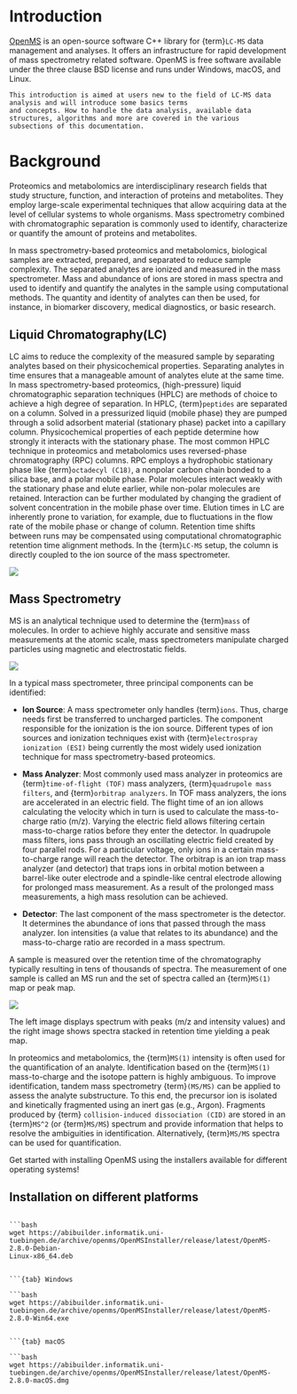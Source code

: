 Introduction
============

[OpenMS](http://www.openms.org/)
is an open-source software C++ library for {term}`LC-MS` data management and
analyses. It offers an infrastructure for rapid development of mass
spectrometry related software. OpenMS is free software available under the
three clause BSD license and runs under Windows, macOS, and Linux.

```{note}
This introduction is aimed at users new to the field of LC-MS data analysis and will introduce some basics terms
and concepts. How to handle the data analysis, available data structures, algorithms and more are covered in the various
subsections of this documentation.
```

# Background

Proteomics and metabolomics are interdisciplinary research fields that study structure, function, and interaction of
proteins and metabolites. They employ large-scale experimental techniques that allow acquiring data at the level of
cellular systems to whole organisms. Mass spectrometry combined with chromatographic separation is commonly used to
identify, characterize or quantify the amount of proteins and metabolites.

In mass spectrometry-based proteomics and metabolomics, biological samples are extracted, prepared, and separated to
reduce sample complexity. The separated analytes are ionized and measured in the mass spectrometer. Mass and abundance
of ions are stored in mass spectra and used to identify and quantify the analytes in the sample using computational
methods. The quantity and identity of analytes can then be used, for instance, in biomarker discovery, medical 
diagnostics, or basic research.

## Liquid Chromatography(LC)

LC aims to reduce the complexity of the measured sample by separating analytes based on their physicochemical 
properties. Separating analytes in time ensures that a manageable amount of analytes elute at the same time. In mass
spectrometry-based proteomics, (high-pressure) liquid chromatographic separation techniques (HPLC) are methods of choice
to achieve a high degree of separation. In HPLC, {term}`peptides` are separated on a column. Solved in a pressurized 
liquid (mobile phase) they are pumped through a solid adsorbent material (stationary phase) packet into a capillary 
column. Physicochemical properties of each peptide determine how strongly it interacts with the stationary phase. The 
most common HPLC technique in proteomics and metabolomics uses reversed-phase chromatography (RPC) columns. RPC employs 
a hydrophobic stationary phase like {term}`octadecyl (C18)`, a nonpolar carbon chain bonded to a silica base, and a 
polar mobile phase. Polar molecules interact weakly with the stationary phase and elute earlier, while non-polar 
molecules are retained. Interaction can be further modulated by changing the gradient of solvent concentration in the 
mobile phase over time. Elution times in LC are inherently prone to variation, for example, due to fluctuations in the 
flow rate of the mobile phase or change of column. Retention time shifts between runs may be compensated using 
computational chromatographic retention time alignment methods. In the {term}`LC-MS` setup, the column is directly 
coupled to the ion source of the mass spectrometer.

![](images/introduction/introduction_LC.png)

## Mass Spectrometry

MS is an analytical technique used to determine the {term}`mass` of molecules. In order to achieve highly accurate and 
sensitive mass measurements at the atomic scale, mass spectrometers manipulate charged particles using magnetic and 
electrostatic fields.

![](images/introduction/introduction_MS.png)

In a typical mass spectrometer, three principal components can be identified:

- **Ion Source**: A mass spectrometer only handles {term}`ions`. Thus, charge needs first be transferred to uncharged
  particles. The component responsible for the ionization is the ion source. Different types of ion sources and 
  ionization techniques exist with {term}`electrospray ionization (ESI)` being currently the most widely used ionization 
  technique for mass spectrometry-based proteomics.

- **Mass Analyzer**: Most commonly used mass analyzer in proteomics are {term}`time-of-flight (TOF)` mass analyzers,
  {term}`quadrupole mass filters`, and {term}`orbitrap analyzers`. In TOF mass analyzers, the ions are accelerated in an 
  electric field. The flight time of an ion allows calculating the velocity which in turn is used to calculate the 
  mass-to-charge ratio (m/z). Varying the electric field allows filtering certain mass-to-charge ratios before they 
  enter the detector. In quadrupole mass filters, ions pass through an oscillating electric field created by four 
  parallel rods. For a particular voltage, only ions in a certain mass-to-charge range will reach the detector. 
  The orbitrap is an ion trap mass analyzer (and detector) that traps ions in orbital motion between a barrel-like outer 
  electrode and a spindle-like central electrode allowing for prolonged mass measurement. As a result of the prolonged 
  mass measurements, a high mass resolution can be achieved.

- **Detector**: The last component of the mass spectrometer is the detector. It determines the abundance of ions that
  passed through the mass analyzer. Ion intensities (a value that relates to its abundance) and the mass-to-charge ratio
  are recorded in a mass spectrum.

A sample is measured over the retention time of the chromatography typically resulting in tens of thousands of spectra.
The measurement of one sample is called an MS run and the set of spectra called an {term}`MS(1)` map or peak map.

![](images/introduction/spectrum_peakmap.png)

The left image displays spectrum with peaks (m/z and intensity values) and the right image shows spectra stacked in
retention time yielding a peak map.

In proteomics and metabolomics, the {term}`MS(1)` intensity is often used for the quantification of an analyte. 
Identification based on the {term}`MS(1)` mass-to-charge and the isotope pattern is highly ambiguous. To improve 
identification, tandem mass spectrometry {term}`(MS/MS)` can be applied to assess the analyte substructure. To this end,
the precursor ion is isolated and kinetically fragmented using an inert gas (e.g., Argon). Fragments produced by {term}
`collision-induced dissociation (CID)` are stored in an {term}`MS^2` (or {term}`MS/MS`) spectrum and provide information
that helps to resolve the ambiguities in identification. Alternatively, {term}`MS/MS` spectra can be used for 
quantification.

Get started with installing OpenMS using the installers available for different operating systems!

## Installation on different platforms

```{tab} GNU/Linux

```bash
wget https://abibuilder.informatik.uni-tuebingen.de/archive/openms/OpenMSInstaller/release/latest/OpenMS-2.8.0-Debian-
Linux-x86_64.deb

```

```

```{tab} Windows

```bash
wget https://abibuilder.informatik.uni-tuebingen.de/archive/openms/OpenMSInstaller/release/latest/OpenMS-2.8.0-Win64.exe
```

```

```{tab} macOS

```bash
wget https://abibuilder.informatik.uni-tuebingen.de/archive/openms/OpenMSInstaller/release/latest/OpenMS-2.8.0-macOS.dmg
```

```
